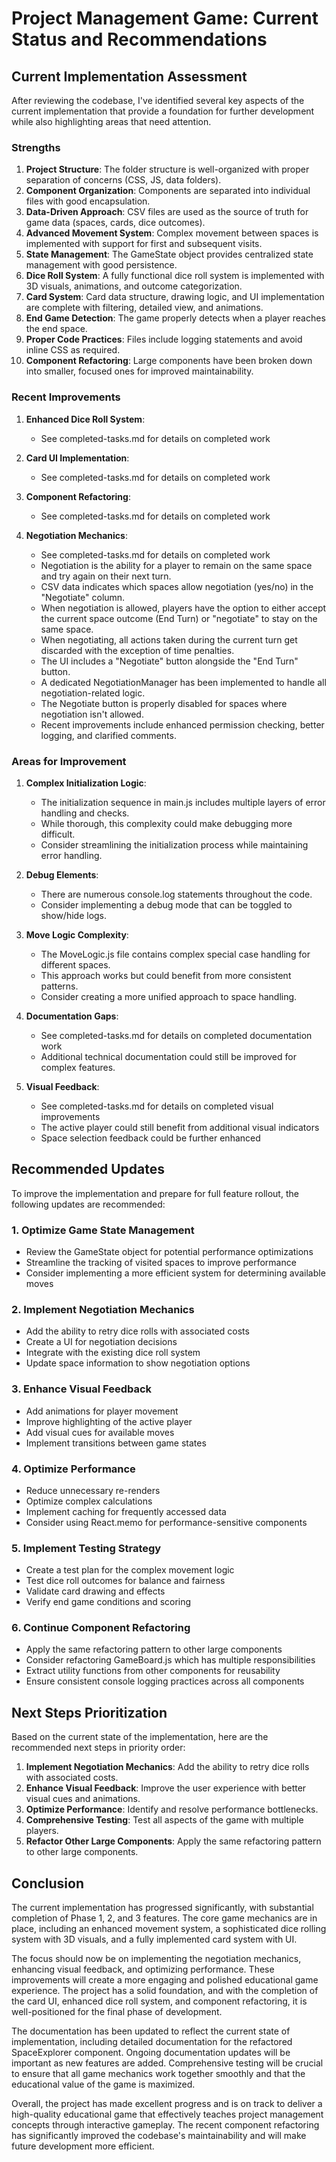 # Project Management Game: Current Status and Recommendations

## Current Implementation Assessment

After reviewing the codebase, I've identified several key aspects of the current implementation that provide a foundation for further development while also highlighting areas that need attention.

### Strengths
1. **Project Structure**: The folder structure is well-organized with proper separation of concerns (CSS, JS, data folders).
2. **Component Organization**: Components are separated into individual files with good encapsulation.
3. **Data-Driven Approach**: CSV files are used as the source of truth for game data (spaces, cards, dice outcomes).
4. **Advanced Movement System**: Complex movement between spaces is implemented with support for first and subsequent visits.
5. **State Management**: The GameState object provides centralized state management with good persistence.
6. **Dice Roll System**: A fully functional dice roll system is implemented with 3D visuals, animations, and outcome categorization.
7. **Card System**: Card data structure, drawing logic, and UI implementation are complete with filtering, detailed view, and animations.
8. **End Game Detection**: The game properly detects when a player reaches the end space.
9. **Proper Code Practices**: Files include logging statements and avoid inline CSS as required.
10. **Component Refactoring**: Large components have been broken down into smaller, focused ones for improved maintainability.

### Recent Improvements

1. **Enhanced Dice Roll System**:
   - See completed-tasks.md for details on completed work

2. **Card UI Implementation**:
   - See completed-tasks.md for details on completed work

3. **Component Refactoring**:
   - See completed-tasks.md for details on completed work
   
4. **Negotiation Mechanics**:
   - See completed-tasks.md for details on completed work
   - Negotiation is the ability for a player to remain on the same space and try again on their next turn.
   - CSV data indicates which spaces allow negotiation (yes/no) in the "Negotiate" column.
   - When negotiation is allowed, players have the option to either accept the current space outcome (End Turn) or "negotiate" to stay on the same space.
   - When negotiating, all actions taken during the current turn get discarded with the exception of time penalties.
   - The UI includes a "Negotiate" button alongside the "End Turn" button.
   - A dedicated NegotiationManager has been implemented to handle all negotiation-related logic.
   - The Negotiate button is properly disabled for spaces where negotiation isn't allowed.
   - Recent improvements include enhanced permission checking, better logging, and clarified comments.

### Areas for Improvement

1. **Complex Initialization Logic**: 
   - The initialization sequence in main.js includes multiple layers of error handling and checks.
   - While thorough, this complexity could make debugging more difficult.
   - Consider streamlining the initialization process while maintaining error handling.

2. **Debug Elements**:
   - There are numerous console.log statements throughout the code.
   - Consider implementing a debug mode that can be toggled to show/hide logs.

3. **Move Logic Complexity**:
   - The MoveLogic.js file contains complex special case handling for different spaces.
   - This approach works but could benefit from more consistent patterns.
   - Consider creating a more unified approach to space handling.

4. **Documentation Gaps**:
   - See completed-tasks.md for details on completed documentation work
   - Additional technical documentation could still be improved for complex features.

5. **Visual Feedback**:
   - See completed-tasks.md for details on completed visual improvements
   - The active player could still benefit from additional visual indicators
   - Space selection feedback could be further enhanced

## Recommended Updates

To improve the implementation and prepare for full feature rollout, the following updates are recommended:

### 1. Optimize Game State Management
- Review the GameState object for potential performance optimizations
- Streamline the tracking of visited spaces to improve performance
- Consider implementing a more efficient system for determining available moves

### 2. Implement Negotiation Mechanics
- Add the ability to retry dice rolls with associated costs
- Create a UI for negotiation decisions
- Integrate with the existing dice roll system
- Update space information to show negotiation options

### 3. Enhance Visual Feedback
- Add animations for player movement
- Improve highlighting of the active player
- Add visual cues for available moves
- Implement transitions between game states

### 4. Optimize Performance
- Reduce unnecessary re-renders
- Optimize complex calculations
- Implement caching for frequently accessed data
- Consider using React.memo for performance-sensitive components

### 5. Implement Testing Strategy
- Create a test plan for the complex movement logic
- Test dice roll outcomes for balance and fairness
- Validate card drawing and effects
- Verify end game conditions and scoring

### 6. Continue Component Refactoring
- Apply the same refactoring pattern to other large components
- Consider refactoring GameBoard.js which has multiple responsibilities
- Extract utility functions from other components for reusability
- Ensure consistent console logging practices across all components

## Next Steps Prioritization

Based on the current state of the implementation, here are the recommended next steps in priority order:

1. **Implement Negotiation Mechanics**: Add the ability to retry dice rolls with associated costs.
2. **Enhance Visual Feedback**: Improve the user experience with better visual cues and animations.
3. **Optimize Performance**: Identify and resolve performance bottlenecks.
4. **Comprehensive Testing**: Test all aspects of the game with multiple players.
5. **Refactor Other Large Components**: Apply the same refactoring pattern to other large components.

## Conclusion

The current implementation has progressed significantly, with substantial completion of Phase 1, 2, and 3 features. The core game mechanics are in place, including an enhanced movement system, a sophisticated dice rolling system with 3D visuals, and a fully implemented card system with UI.

The focus should now be on implementing the negotiation mechanics, enhancing visual feedback, and optimizing performance. These improvements will create a more engaging and polished educational game experience. The project has a solid foundation, and with the completion of the card UI, enhanced dice roll system, and component refactoring, it is well-positioned for the final phase of development.

The documentation has been updated to reflect the current state of implementation, including detailed documentation for the refactored SpaceExplorer component. Ongoing documentation updates will be important as new features are added. Comprehensive testing will be crucial to ensure that all game mechanics work together smoothly and that the educational value of the game is maximized.

Overall, the project has made excellent progress and is on track to deliver a high-quality educational game that effectively teaches project management concepts through interactive gameplay. The recent component refactoring has significantly improved the codebase's maintainability and will make future development more efficient.
